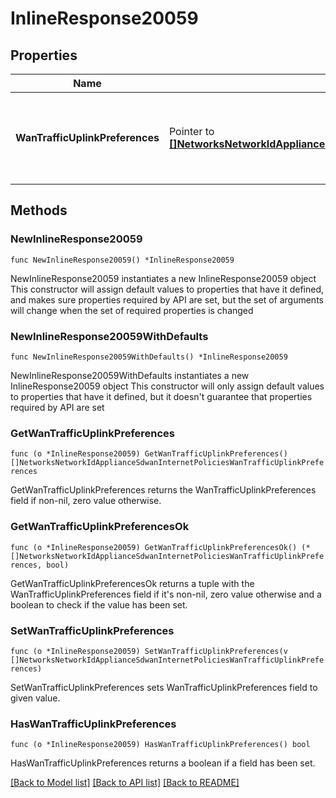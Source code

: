 # InlineResponse20059

## Properties

Name | Type | Description | Notes
------------ | ------------- | ------------- | -------------
**WanTrafficUplinkPreferences** | Pointer to [**[]NetworksNetworkIdApplianceSdwanInternetPoliciesWanTrafficUplinkPreferences**](NetworksNetworkIdApplianceSdwanInternetPoliciesWanTrafficUplinkPreferences.md) | policies with respective traffic filters for an MX network | [optional] 

## Methods

### NewInlineResponse20059

`func NewInlineResponse20059() *InlineResponse20059`

NewInlineResponse20059 instantiates a new InlineResponse20059 object
This constructor will assign default values to properties that have it defined,
and makes sure properties required by API are set, but the set of arguments
will change when the set of required properties is changed

### NewInlineResponse20059WithDefaults

`func NewInlineResponse20059WithDefaults() *InlineResponse20059`

NewInlineResponse20059WithDefaults instantiates a new InlineResponse20059 object
This constructor will only assign default values to properties that have it defined,
but it doesn't guarantee that properties required by API are set

### GetWanTrafficUplinkPreferences

`func (o *InlineResponse20059) GetWanTrafficUplinkPreferences() []NetworksNetworkIdApplianceSdwanInternetPoliciesWanTrafficUplinkPreferences`

GetWanTrafficUplinkPreferences returns the WanTrafficUplinkPreferences field if non-nil, zero value otherwise.

### GetWanTrafficUplinkPreferencesOk

`func (o *InlineResponse20059) GetWanTrafficUplinkPreferencesOk() (*[]NetworksNetworkIdApplianceSdwanInternetPoliciesWanTrafficUplinkPreferences, bool)`

GetWanTrafficUplinkPreferencesOk returns a tuple with the WanTrafficUplinkPreferences field if it's non-nil, zero value otherwise
and a boolean to check if the value has been set.

### SetWanTrafficUplinkPreferences

`func (o *InlineResponse20059) SetWanTrafficUplinkPreferences(v []NetworksNetworkIdApplianceSdwanInternetPoliciesWanTrafficUplinkPreferences)`

SetWanTrafficUplinkPreferences sets WanTrafficUplinkPreferences field to given value.

### HasWanTrafficUplinkPreferences

`func (o *InlineResponse20059) HasWanTrafficUplinkPreferences() bool`

HasWanTrafficUplinkPreferences returns a boolean if a field has been set.


[[Back to Model list]](../README.md#documentation-for-models) [[Back to API list]](../README.md#documentation-for-api-endpoints) [[Back to README]](../README.md)


